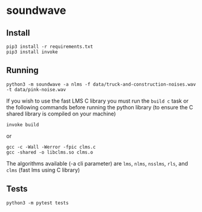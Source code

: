 # soundwave

## Install

```
pip3 install -r requirements.txt
pip3 install invoke
```

## Running

```
python3 -m soundwave -a nlms -f data/truck-and-construction-noises.wav -t data/pink-noise.wav
```

If you wish to use the fast LMS C library you must run the `build c` task or the following commands before running the python library (to ensure the C shared library is compiled on your machine)

```
invoke build
```

or

```
gcc -c -Wall -Werror -fpic clms.c
gcc -shared -o libclms.so clms.o
```

The algorithms available (-a cli parameter) are `lms`, `nlms`, `nsslms`, `rls`, and `clms` (fast lms using C library)

## Tests

```
python3 -m pytest tests
```
